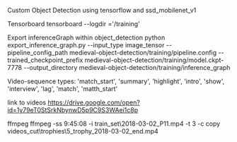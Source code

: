 Custom Object Detection using tensorflow and ssd_mobilenet_v1

Tensorboard
tensorboard --logdir ='/training'

Export inferenceGraph
within object_detection
python export_inference_graph.py --input_type image_tensor  --pipeline_config_path medieval-object-detection/training/pipeline.config --trained_checkpoint_prefix medieval-object-detection/training/model.ckpt-7778 --output_directory medieval-object-detection/training/inference_graph

Video-sequence types:
'match_start', 'summary', 'highlight', 'intro', 'show', 'interview', 'lag', 'match', 'matth_start'

link to videos
https://drive.google.com/open?id=1y79eT0StSrkNbynwD5p9C9S3WAei1c8p

ffmpeg
ffmpeg -ss 9:45:08 -i train_set\2018-03-02_P11.mp4 -t 3 -c copy videos_cut\trophies\5_trophy_2018-03-02_end.mp4